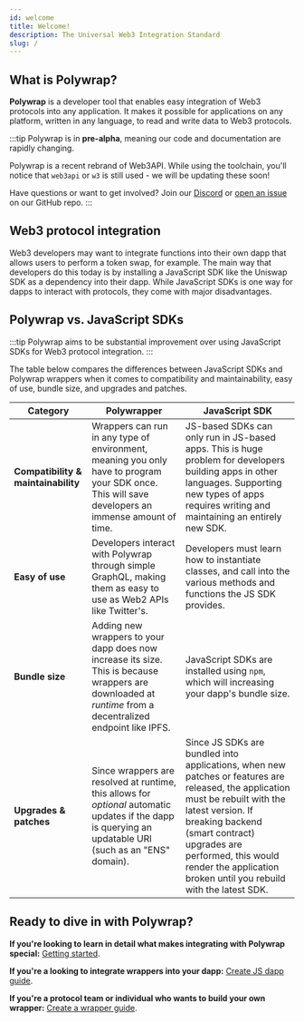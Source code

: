 ```yaml
---
id: welcome
title: Welcome!
description: The Universal Web3 Integration Standard
slug: /
---
```


## What is Polywrap?

**Polywrap** is a developer tool that enables easy integration of Web3 protocols into any application. It makes it possible for applications on any platform, written in any language, to read and write data to Web3 protocols.

:::tip
Polywrap is in **pre-alpha**, meaning our code and documentation are rapidly changing.

Polywrap is a recent rebrand of Web3API. While using the toolchain, you'll notice that `web3api` or `w3` is still used - we will be updating these soon!

Have questions or want to get involved? Join our [Discord](https://discord.com/invite/Z5m88a5qWu) or [open an issue](https://github.com/polywrap/monorepo/issues) on our GitHub repo.
:::

## Web3 protocol integration

Web3 developers may want to integrate functions into their own dapp that allows users to perform a token swap, for example. The main way that developers do this today is by installing a JavaScript SDK like the Uniswap SDK as a dependency into their dapp. While JavaScript SDKs is one way for dapps to interact with protocols, they come with major disadvantages.

## Polywrap vs. JavaScript SDKs

:::tip
Polywrap aims to be substantial improvement over using JavaScript SDKs for Web3 protocol integration.
:::

The table below compares the differences between JavaScript SDKs and Polywrap wrappers when it comes to compatibility and maintainability, easy of use, bundle size, and upgrades and patches.

| **Category**                        | **Polywrapper**                                                                                                                                            | **JavaScript SDK**                                                                                                                                                                                                                                                                            |
| ----------------------------------- | ---------------------------------------------------------------------------------------------------------------------------------------------------------- | --------------------------------------------------------------------------------------------------------------------------------------------------------------------------------------------------------------------------------------------------------------------------------------------- |
| **Compatibility & maintainability** | Wrappers can run in any type of environment, meaning you only have to program your SDK once. This will save developers an immense amount of time.          | JS-based SDKs can only run in JS-based apps. This is huge problem for developers building apps in other languages. Supporting new types of apps requires writing and maintaining an entirely new SDK.                                                                                         |
| **Easy of use**                     | Developers interact with Polywrap through simple GraphQL, making them as easy to use as Web2 APIs like Twitter's.                                          | Developers must learn how to instantiate classes, and call into the various methods and functions the JS SDK provides.                                                                                                                                                                        |
| **Bundle size**                     | Adding new wrappers to your dapp does now increase its size. This is because wrappers are downloaded at _runtime_ from a decentralized endpoint like IPFS. | JavaScript SDKs are installed using `npm`, which will increasing your dapp's bundle size.                                                                                                                                                                                                     |
| **Upgrades & patches**              | Since wrappers are resolved at runtime, this allows for _optional_ automatic updates if the dapp is querying an updatable URI (such as an "ENS" domain).   | Since JS SDKs are bundled into applications, when new patches or features are released, the application must be rebuilt with the latest version. If breaking backend (smart contract) upgrades are performed, this would render the application broken until you rebuild with the latest SDK. |

## Ready to dive in with Polywrap?

**If you're looking to learn in detail what makes integrating with Polywrap special:** [Getting started](getting-started/polywrap-wrappers).

**If you're a looking to integrate wrappers into your dapp:** [Create JS dapp guide](guides/create-js-dapp/01).

**If you're a protocol team or individual who wants to build your own wrapper:** [Create a wrapper guide](guides/create-as-wrapper/pt1).
